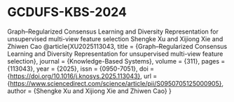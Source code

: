 # GCDUFS-KBS-2024
Graph–Regularized Consensus Learning and Diversity Representation for unsupervised multi-view feature selection
Shengke Xu and Xijiong Xie and Zhiwen Cao
@article{XU2025113043,
title = {Graph–Regularized Consensus Learning and Diversity Representation for unsupervised multi-view feature selection},
journal = {Knowledge-Based Systems},
volume = {311},
pages = {113043},
year = {2025},
issn = {0950-7051},
doi = {https://doi.org/10.1016/j.knosys.2025.113043},
url = {https://www.sciencedirect.com/science/article/pii/S0950705125000905},
author = {Shengke Xu and Xijiong Xie and Zhiwen Cao}
}
